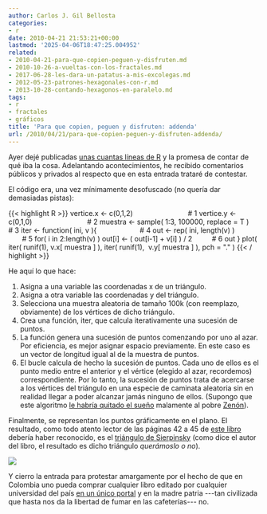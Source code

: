```yaml
---
author: Carlos J. Gil Bellosta
categories:
- r
date: 2010-04-21 21:53:21+00:00
lastmod: '2025-04-06T18:47:25.004952'
related:
- 2010-04-21-para-que-copien-peguen-y-disfruten.md
- 2010-10-26-a-vueltas-con-los-fractales.md
- 2017-06-28-les-dara-un-patatus-a-mis-excolegas.md
- 2012-05-23-patrones-hexagonales-con-r.md
- 2013-10-28-contando-hexagonos-en-paralelo.md
tags:
- r
- fractales
- gráficos
title: 'Para que copien, peguen y disfruten: addenda'
url: /2010/04/21/para-que-copien-peguen-y-disfruten-addenda/
---
```


Ayer dejé publicadas [unas cuantas líneas de R](http://datanalytics.wordpress.com/2010/04/21/para-que-copien-peguen-y-disfruten/) y la promesa de contar de qué iba la cosa. Adelantando acontecimientos, he recibido comentarios públicos y privados al respecto que en esta entrada trataré de contestar.

El código era, una vez mínimamente desofuscado (no quería dar demasiadas pistas):

{{< highlight R >}}
vertice.x <- c(0,1,2)                            # 1
vertice.y <- c(0,1,0)                            # 2
muestra <- sample( 1:3, 100000, replace = T )    # 3
iter <- function( ini, v ){                      # 4
   out <- rep( ini, length(v) )                  # 5
   for( i in 2:length(v) )
      out[i] <- ( out[i-1] + v[i] ) / 2          # 6
   out
}
plot( iter( runif(1), v.x[ muestra ] ),
      iter( runif(1),  v.y[ muestra ] ), pch = "." )
{{< / highlight >}}

He aquí lo que hace:

1. Asigna a una variable las coordenadas x de un triángulo.
2. Asigna a otra variable las coordenadas y del triángulo.
3. Selecciona una muestra aleatoria de tamaño 100k (con reemplazo, obviamente) de los vértices de dicho triángulo.
4. Crea una función, iter, que calcula iterativamente una sucesión de puntos.
5. La función genera una sucesión de puntos comenzando por uno al azar. Por eficiencia, es mejor asignar espacio previamente. En este caso es un vector de longitud igual al de la muestra de puntos.
6. El bucle calcula de hecho la sucesión de puntos. Cada uno de ellos es el punto medio entre el anterior y el vértice (elegido al azar, recordemos) correspondiente. Por lo tanto, la sucesión de puntos trata de acercarse a los vértices del triángulo en una especie de caminata aleatoria sin en realidad llegar a poder alcanzar jamás ninguno de ellos. (Supongo que este algoritmo [le habría quitado el sueño](http://es.wikipedia.org/wiki/Paradojas_de_Zenón) malamente al pobre [Zenón](http://es.wikipedia.org/wiki/Zenón_de_Elea)).

Finalmente, se representan los puntos gráficamente en el plano. El resultado, como todo atento lector de las páginas 42 a 45 de [este libro](http://www.lalibreriadelau.com/catalog/product_info.php/products_id/20070?sid=d91772b6b3e33c6fb1e91105bc83686b) debería haber reconocido, es el [triángulo de Sierpinsky](http://es.wikipedia.org/wiki/Triángulo_de_Sierpinski) (como dice el autor del libro, el resultado es dicho triángulo _querámoslo o no_).

![](/wp-uploads/2010/04/triangulo_sierpinsky1.png?w=300)

Y cierro la entrada para protestar amargamente por el hecho de que en Colombia uno pueda comprar cualquier libro editado por cualquier universidad del país [en un único portal](http://www.lalibreriadelau.com) y en la madre patria ---tan civilizada que hasta nos da la libertad de fumar en las cafeterías--- no.